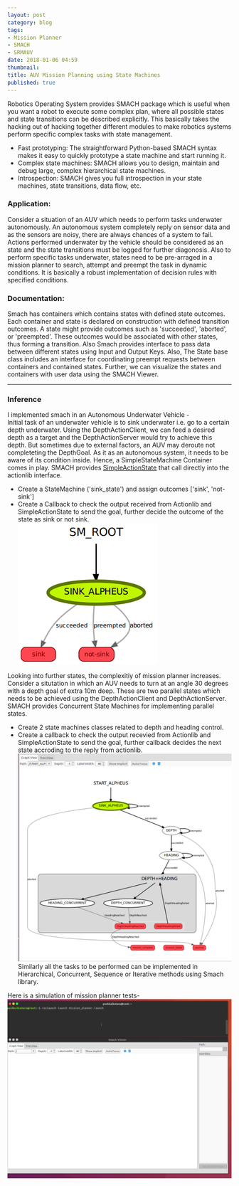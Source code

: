 ```yaml
---
layout: post
category: blog
tags:
- Mission Planner
- SMACH
- SRMAUV
date: 2018-01-06 04:59
thumbnail:
title: AUV Mission Planning using State Machines
published: true
---
```


Robotics Operating System provides SMACH package which is useful when you want a robot to execute some complex plan, where all possible states and state transitions can be described explicitly. This basically takes the hacking out of hacking together different modules to make robotics systems perform specific complex tasks with state management.

* Fast prototyping: The straightforward Python-based SMACH syntax makes it easy to quickly prototype a state machine and start running it.
* Complex state machines: SMACH allows you to design, maintain and debug large, complex hierarchical state machines.
* Introspection: SMACH gives you full introspection in your state machines, state transitions, data flow, etc.
<!--more-->

### Application:
Consider a situation of an AUV which needs to perform tasks underwater autonomously. An autonomous system completely reply on sensor data and as the sensors are noisy, there are always chances of a system to fail. Actions performed underwater by the vehicle should be considered as an state and the state transitions must be logged for further diagonosis. Also to perform specific tasks underwater, states need to be pre-arraged in a mission planner to search, attempt and preempt the task in dynamic conditions. It is basically a robust implementation of decision rules with specified conditions.  

### Documentation:  
Smach has containers which contains states with defined state outcomes. Each container and state is declared on construction with defined transition outcomes. A state might provide outcomes such as 'succeeded', 'aborted', or 'preempted'. These outcomes would be associated with other states, thus forming a transition. Also Smach provides interface to pass data between different states using Input and Output Keys. Also, The State base class includes an interface for coordinating preempt requests between containers and contained states. Further, we can visualize the states and containers with user data using the SMACH Viewer.  

---

### Inference
I implemented smach in an Autonomous Underwater Vehicle -  
Initial task of an underwater vehicle is to sink underwater i.e. go to a certain depth underwater. Using the DepthActionClient, we can feed a desired depth as a target and the DepthActionServer would try to achieve this depth. But sometimes due to external factors, an AUV may deroute not completeting the DepthGoal. As it as an autonomous system, it needs to be aware of its condition inside. Hence, a SimpleStateMachine Container comes in play. SMACH provides [SimpleActionState](http://wiki.ros.org/smach/Tutorials/Simple%20Action%20State) that call directly into the actionlib interface.

* Create a StateMachine ('sink_state') and assign outcomes ['sink', 'not-sink']
* Create a Callback to check the output received from Actionlib and SimpleActionState to send the goal, further decide the outcome of the state as sink or not sink.  
![Introspection](/assets/images/mission_planner/alpheus_state.png)  

Looking into further states, the complexitiy of mission planner increases. Consider a situtation in which an AUV needs to turn at an angle 30 degrees with a depth goal of extra 10m deep. These are two parallel states which needs to be achieved using the DepthActionClient and DepthActionServer. SMACH provides Concurrent State Machines for implementing parallel states.

* Create 2 state machines classes related to depth and heading control.
* Create a callback to check the output recevied from Actionlib and SimpleActionState to send the goal, further callback decides the next state accroding to the reply from actionlib.
![Introspection](/assets/images/mission_planner/smacch.png)  
Similarly all the tasks to be performed can be implemented in Hierarchical, Concurrent, Sequence or Iterative methods using Smach library.

Here is a simulation of mission planner tests-
![MissionPlannner](/assets/images/mission_planner/mission.gif)
